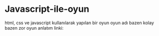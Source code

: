 # Javascript-ile-oyun
html, css ve javascript kullanılarak yapılan bir oyun
oyun adı bazen kolay bazen zor
oyun anlatım linki: 
